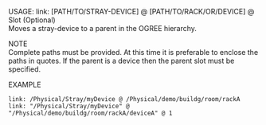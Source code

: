 USAGE: link: [PATH/TO/STRAY-DEVICE] @ [PATH/TO/RACK/OR/DEVICE] @ Slot (Optional)    
Moves a stray-device to a parent in the OGREE hierarchy.    
		
NOTE   
Complete paths must be provided. At this time it is preferable to enclose the paths in quotes. If the parent is a device then the parent slot must be specified.        

EXAMPLE   

    link: /Physical/Stray/myDevice @ /Physical/demo/buildg/room/rackA    
    link: "/Physical/Stray/myDevice" @ "/Physical/demo/buildg/room/rackA/deviceA" @ 1 